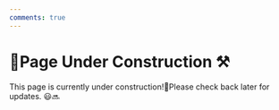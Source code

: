 ```yaml
---
comments: true
---
```


# 🚧Page Under Construction ⚒

This page is currently under construction!️👷Please check back later for updates. 😃🔜
